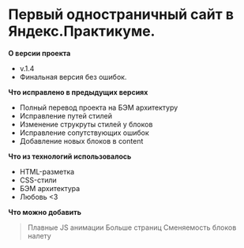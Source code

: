 # Первый одностраничный сайт в Яндекс.Практикуме.

**О версии проекта**

- v.1.4
- Финальная версия без ошибок.

**Что исправлено в предыдущих версиях**

- Полный перевод проекта на БЭМ архитектуру
- Исправление путей стилей
- Изменение струкруты стилей у блоков
- Исправление сопутствующих ошибок
- Добавление новых блоков в content

**Что из технологий использовалось**

- HTML-разметка
- CSS-стили
- БЭМ архитектура
- Любовь <3

**Что можно добавить**

> Плавные JS анимации
> Больше страниц
> Сменяемость блоков налету
